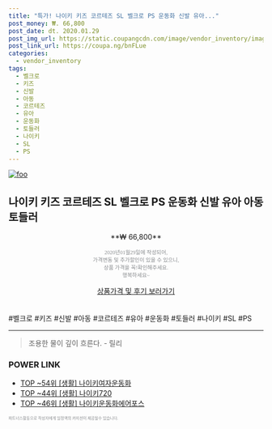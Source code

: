 ```yaml
--- 
title: "특가! 나이키 키즈 코르테즈 SL 벨크로 PS 운동화 신발 유아..." 
post_money: ₩. 66,800 
post_date: dt. 2020.01.29 
post_img_url: https://static.coupangcdn.com/image/vendor_inventory/images/2018/11/15/18/3/3fed8369-4d55-427e-bc61-431339753a0d.jpg 
post_link_url: https://coupa.ng/bnFLue 
categories: 
  - vendor_inventory 
tags: 
  - 벨크로 
  - 키즈 
  - 신발 
  - 아동 
  - 코르테즈 
  - 유아 
  - 운동화 
  - 토들러 
  - 나이키 
  - SL 
  - PS 
--- 
```

[![foo](https://static.coupangcdn.com/image/vendor_inventory/images/2018/11/15/18/3/3fed8369-4d55-427e-bc61-431339753a0d.jpg)](https://coupa.ng/bnFLue) 

## 나이키 키즈 코르테즈 SL 벨크로 PS 운동화 신발 유아 아동 토들러 
<p style="text-align: center;">**₩ 66,800**</p> 
<p style="text-align: center;"><span style="color: #898c8f; font-family: Georgia,Times,serif; font-size: 0.75em;">2020년01월29일에 작성되어, <br>가격변동 및 추가할인이 있을 수 있으니,<br> 상품 가격을 꼭!확인해주세요.<br>행복하세요~</span> 
</p>	 
<div markdown="0" style="text-align: center;"><a href="https://coupa.ng/bnFLue" class="btn btn--success">상품가격 및 후기 보러가기</a></div> 
<br><br> 
  #벨크로 #키즈 #신발 #아동 #코르테즈 #유아 #운동화 #토들러 #나이키 #SL #PS 
<hr> 

> 조용한 물이 깊이 흐른다. - 릴리 


### POWER LINK

* <a href="https://blog.naver.com/fasyy4321/221783058226" target="_blank"> TOP ~54위 [생활] 나이키여자운동화</a>
* <a href="https://blog.naver.com/fasyy4321/221783993306" target="_blank"> TOP ~44위 [생활] 나이키720</a>
* <a href="https://blog.naver.com/an0733/221790805612" target="_blank"> TOP ~46위 [생활] 나이키운동화에어포스</a>

<span style="color: #898c8f; font-family: Georgia,Times,serif; font-size: 0.55em;">파트너스활동으로 작성자에게 일정액의 커미션이 제공될수 있습니다.</span> 

